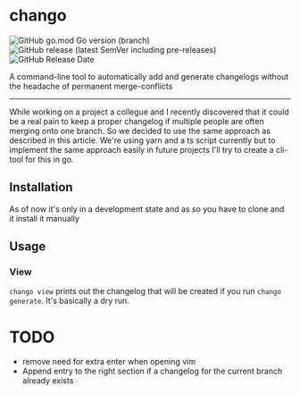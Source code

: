# chango
![GitHub go.mod Go version (branch)](https://img.shields.io/github/go-mod/go-version/BodeSpezial/chango/trunk?style=flat-square)
![GitHub release (latest SemVer including pre-releases)](https://img.shields.io/github/v/release/BodeSpezial/chango.git?include_prereleases&sort=semver&style=flat-square)
![GitHub Release Date](https://img.shields.io/github/release-date/BodeSpezial/chango.git?style=flat-square)

A command-line tool to automatically add and generate changelogs without the headache of permanent merge-conflicts

---

While working on a project a collegue and I recently discovered that it could be a real pain to keep a proper changelog if multiple people are often  merging onto one branch. So we decided to use the same approach as described in this article. We're using yarn and a ts script currently but to implement the same approach easily in future projects I'll try to create a cli-tool for this in go.

## Installation

As of now it's only in a development state and as so you have to clone and it install it manually

## Usage

### View
`chango view` prints out the changelog that will be created if you run `chango generate`. It's basically a dry run.

# TODO
- remove need for extra enter when opening vim
- Append entry to the right section if a changelog for the current branch already exists

